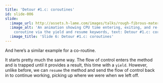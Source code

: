 ```yaml
---
title: 'Detour #1.c: coroutines'
id: slide-006
slide:
  :image_url: http://assets.h-lame.com/images/talks/rough-fibrous-material/slides/006.gif
  :image_alt: 'An animation showing CPU time entering, exiting, and re-entering a
    coroutine via the yield and resume keywords, text: Detour #1.c: coroutines'
  :image_title: 'Slide 6: Detour #1.c: coroutines'
---
```

And here’s a similar example for a co-routine.

It starts pretty much the same way. The flow of control enters the method and is trapped until it provides a result, this time with a `yield`.  However, unlike before, we can `resume` the method and send the flow of control back in to continue working, picking up where we were when we left off.
